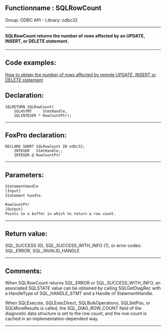 <link rel="stylesheet" type="text/css" href="../../css/win32api.css">  
<link rel="stylesheet" href="https://cdnjs.cloudflare.com/ajax/libs/font-awesome/4.7.0/css/font-awesome.min.css">

## Functionname : SQLRowCount
Group: ODBC API - Library: odbc32    
***  


#### SQLRowCount returns the number of rows affected by an UPDATE, INSERT, or DELETE statement.
***  


## Code examples:
[How to obtain the number of rows affected by remote UPDATE, INSERT or DELETE statement](../../samples/sample_416.md)  

## Declaration:
```foxpro  
SQLRETURN SQLRowCount(
	SQLHSTMT     StmtHandle,
	SQLINTEGER * RowCountPtr);  
```  
***  


## FoxPro declaration:
```foxpro  
DECLARE SHORT SQLRowCount IN odbc32;
	INTEGER   StmtHandle,;
	INTEGER @ RowCountPtr  
```  
***  


## Parameters:
```txt  
StatementHandle
[Input]
Statement handle.

RowCountPtr
[Output]
Points to a buffer in which to return a row count.  
```  
***  


## Return value:
SQL_SUCCESS (0), SQL_SUCCESS_WITH_INFO (1), or error codes: SQL_ERROR, SQL_INVALID_HANDLE  
***  


## Comments:
When SQLRowCount returns SQL_ERROR or SQL_SUCCESS_WITH_INFO, an associated SQLSTATE value can be obtained by calling SQLGetDiagRec with a HandleType of SQL_HANDLE_STMT and a Handle of StatementHandle.  
  
When SQLExecute, SQLExecDirect, SQLBulkOperations, SQLSetPos, or SQLMoreResults is called, the SQL_DIAG_ROW_COUNT field of the diagnostic data structure is set to the row count, and the row count is cached in an implementation-dependent way.  
  
***  


